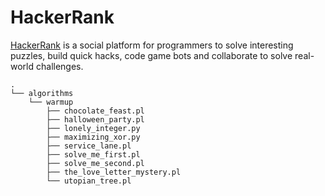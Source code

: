 # HackerRank

[HackerRank](http://hackerrank.com) is a social platform for programmers to solve interesting puzzles, build quick hacks, code game bots and collaborate to solve real-world challenges.

```
.
└── algorithms
    └── warmup
        ├── chocolate_feast.pl
        ├── halloween_party.pl
        ├── lonely_integer.py
        ├── maximizing_xor.py
        ├── service_lane.pl
        ├── solve_me_first.pl
        ├── solve_me_second.pl
        ├── the_love_letter_mystery.pl
        └── utopian_tree.pl
```
